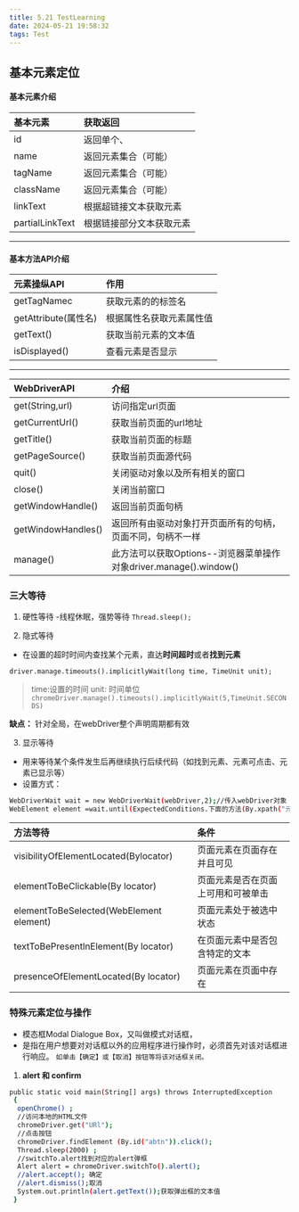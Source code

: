 ```yaml
---
title: 5.21 TestLearning
date: 2024-05-21 19:58:32
tags: Test
---
```


## 基本元素定位


#### 基本元素介绍

基本元素|获取返回
:----|:----|
id|返回单个、
name|返回元素集合（可能）
tagName|返回元素集合（可能）
className|返回元素集合（可能）
linkText|根据超链接文本获取元素
partialLinkText|根据链接部分文本获取元素


---
#### 基本方法API介绍

元素操纵API|作用
:---|:----|
getTagNamec|获取元素的的标签名
getAttribute(属性名)|根据属性名获取元素属性值
getText()|获取当前元素的文本值
isDisplayed()|查看元素是否显示


---

WebDriverAPI|介绍
:----|:----|
get(String,url)|访问指定url页面
getCurrentUrl()|获取当前页面的url地址
getTitle()|获取当前页面的标题
getPageSource()|获取当前页面源代码
quit()|关闭驱动对象以及所有相关的窗口
close()|关闭当前窗口
getWindowHandle()|返回当前页面句柄
getWindowHandles()|返回所有由驱动对象打开页面所有的句柄，页面不同，句柄不一样
manage()|此方法可以获取Options--浏览器菜单操作对象driver.manage().window()


### 三大等待
1. 硬性等待
-线程休眠，强势等待
`Thread.sleep();`

2. 隐式等待
- 在设置的超时时间内查找某个元素，直达**时间超时**或者**找到元素**

`driver.manage.timeouts().implicitlyWait(long time, TimeUnit unit);`
> time:设置的时间   unit: 时间单位
`chromeDriver.manage().timeouts().implicitlyWait(5,TimeUnit.SECONDS)`

**缺点：** 针对全局，在webDriver整个声明周期都有效

3. 显示等待
- 用来等待某个条件发生后再继续执行后续代码（如找到元素、元素可点击、元素已显示等）
- 设置方式：
```bash
WebDriverWait wait = new WebDriverWait(webDriver,2);//传入webDriver对象
WebElement element =wait.until(ExpectedConditions.下面的方法(By.xpath("元素对象"));
```

方法等待|条件
:---|:---|
visibilityOfElementLocated(Bylocator)|页面元素在页面存在并且可见
elementToBeClickable(By locator)|页面元素是否在页面上可用和可被单击
elementToBeSelected(WebElement element)|页面元素处于被选中状态
textToBePresentlnElement(By locator)|在页面元素中是否包含特定的文本
presenceOfElementLocated(By locator)|页面元素在页面中存在

### 特殊元素定位与操作
- 模态框Modal Dialogue Box，又叫做模式对话框，
- 是指在用户想要对对话框以外的应用程序进行操作时，必须首先对该对话框进行响应。
`如单击【确定】或【取消】按钮等将该对话框关闭。 `

1. **alert 和 confirm**

```bash
public static void main(String[] args) throws InterruptedException
 {
  openChrome() ;
  //访问本地的HTML文件
  chromeDriver.get("URl");
  //点击按钮
  chromeDriver.findElement (By.id("abtn")).click();
  Thread.sleep(2000) ;
  //switchTo.alert找到对应的alert弹框
  Alert alert = chromeDriver.switchTo().alert();
  //alert.accept(); 确定
  //alert.dismiss();取消
  System.out.println(alert.getText());获取弹出框的文本值
 }
 ```

